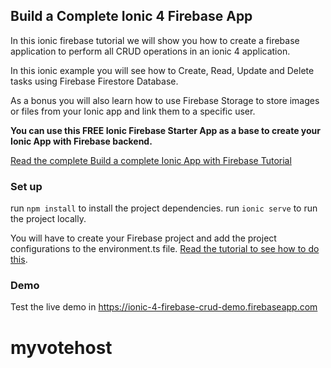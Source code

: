 ## Build a Complete Ionic 4 Firebase App

In this ionic firebase tutorial we will show you how to create a firebase application to perform all CRUD operations in an ionic 4 application.

In this ionic example you will see how to Create, Read, Update and Delete tasks using Firebase Firestore Database.

As a bonus you will also learn how to use Firebase Storage to store images or files from your Ionic app and link them to a specific user.

**You can use this FREE Ionic Firebase Starter App as a base to create your Ionic App with Firebase backend.**


[Read the complete Build a complete Ionic App with Firebase Tutorial](https://ionicthemes.com/tutorials/about/building-a-ionic-firebase-app-step-by-step)

### Set up
run `npm install` to install the project dependencies.
run `ionic serve` to run the project locally.

You will have to create your Firebase project and add the project configurations to the environment.ts file. [Read the tutorial to see how to do this](https://ionicthemes.com/tutorials/about/building-a-ionic-firebase-app-step-by-step).

### Demo
Test the live demo in https://ionic-4-firebase-crud-demo.firebaseapp.com

# myvotehost
